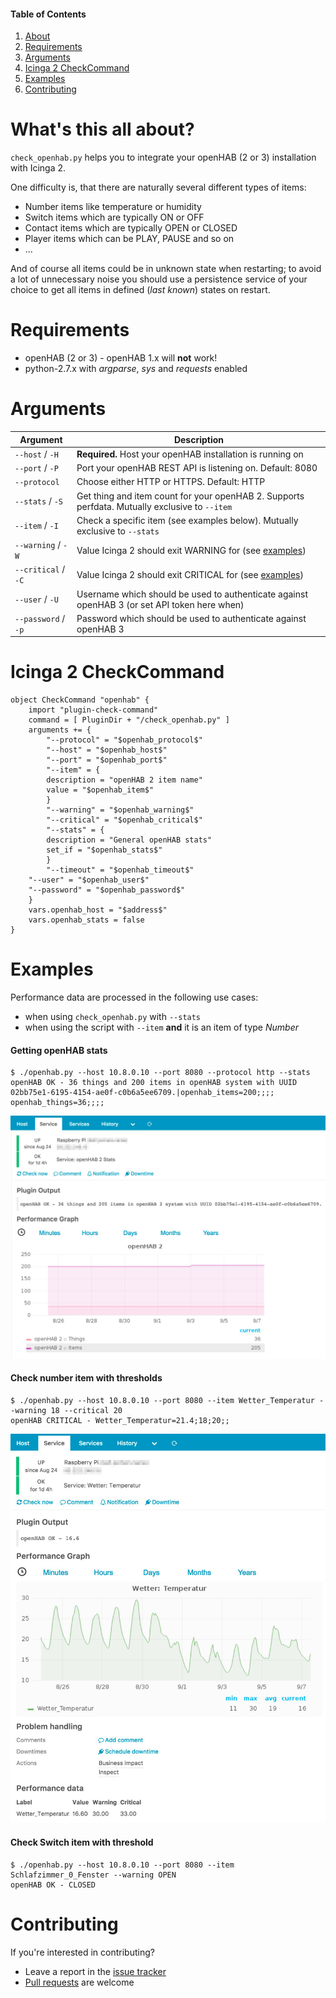 #### Table of Contents

1. [About](#whats-this-all-about)
2. [Requirements](#requirements)
3. [Arguments](#arguments)
4. [Icinga 2 CheckCommand](#icinga-2-checkcommand)
4. [Examples](#examples)
5. [Contributing](#contributing)

# What's this all about?
`check_openhab.py` helps you to integrate your openHAB (2 or 3) installation with Icinga 2.

One difficulty is, that there are naturally several different types of items:
* Number items like temperature or humidity
* Switch items which are typically ON or OFF
* Contact items which are typically OPEN or CLOSED
* Player items which can be PLAY, PAUSE and so on
* ...

And of course all items could be in unknown state when restarting; to avoid a lot of unnecessary noise you should use a persistence service of your choice to get all items in defined (*last known*) states on restart.

# Requirements
* openHAB (2 or 3) - openHAB 1.x will **not** work!
* python-2.7.x with *argparse*, *sys* and *requests* enabled

# Arguments
| Argument            | Description
| --------------------|----------------------------------------------------------------------
| `--host` / `-H`     | **Required.** Host your openHAB installation is running on
| `--port` / `-P`     | Port your openHAB REST API is listening on. Default: 8080
| `--protocol`        | Choose either HTTP or HTTPS. Default: HTTP
| `--stats` / `-S`    | Get thing and item count for your openHAB 2. Supports perfdata. Mutually exclusive to `--item`
| `--item` / `-I`     | Check a specific item (see examples below). Mutually exclusive to `--stats`
| `--warning` / `-W`  | Value Icinga 2 should exit WARNING for (see [examples](#examples))
| `--critical` / `-C` | Value Icinga 2 should exit CRITICAL for (see [examples](#examples))
| `--user` / `-U`     | Username which should be used to authenticate against openHAB 3 (or set API token here when)
| `--password` / `-p` | Password which should be used to authenticate against openHAB 3

# Icinga 2 CheckCommand
```
object CheckCommand "openhab" {
    import "plugin-check-command"
    command = [ PluginDir + "/check_openhab.py" ]
    arguments += {
        "--protocol" = "$openhab_protocol$"
        "--host" = "$openhab_host$"
        "--port" = "$openhab_port$"
        "--item" = {
		description = "openHAB 2 item name"
		value = "$openhab_item$"
		}
        "--warning" = "$openhab_warning$"
        "--critical" = "$openhab_critical$"
        "--stats" = {
		description = "General openHAB stats"
		set_if = "$openhab_stats$"
		}
        "--timeout" = "$openhab_timeout$"
	"--user" = "$openhab_user$"
	"--password" = "$openhab_password$"
    }
    vars.openhab_host = "$address$"
    vars.openhab_stats = false
}
```

# Examples
Performance data are processed in the following use cases:
* when using `check_openhab.py` with `--stats` 
* when using the script with `--item` **and** it is an item of type *Number*

#### Getting openHAB stats
```
$ ./openhab.py --host 10.8.0.10 --port 8080 --protocol http --stats
openHAB OK - 36 things and 200 items in openHAB system with UUID 02bb75e1-6195-4154-ae0f-c0b6a5ee6709.|openhab_items=200;;;; openhab_things=36;;;;
```

![Screenshot: Stats Check Example](doc/screenshots/icingaweb2_stats_example.jpg)

#### Check number item with thresholds
```
$ ./openhab.py --host 10.8.0.10 --port 8080 --item Wetter_Temperatur --warning 18 --critical 20
openHAB CRITICAL - Wetter_Temperatur=21.4;18;20;;
```

![Screenshot: Number Item Check Example](doc/screenshots/icingaweb2_number_example.jpg)

#### Check Switch item with threshold
```
$ ./openhab.py --host 10.8.0.10 --port 8080 --item Schlafzimmer_0_Fenster --warning OPEN
openHAB OK - CLOSED
```

# Contributing
If you're interested in contributing?
* Leave a report in the [issue tracker](https://github.com/sysadmama/icinga2-plugin-openhab2/issues)
* [Pull requests](https://github.com/sysadmama/icinga2-plugin-openhab2/pulls) are welcome
